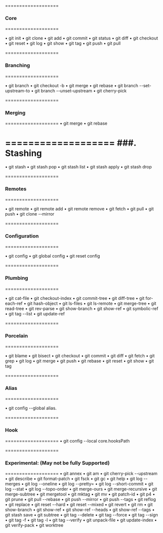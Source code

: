 ===================
### Core
===================

•    git init
•    git clone
•    git add
•    git commit
•    git status
•    git diff
•    git checkout
•    git reset
•    git log
•    git show
•    git tag
•    git push
•    git pull

===================
### Branching
===================

•    git branch
•    git checkout -b
•    git merge
•    git rebase
•    git branch --set-upstream-to
•    git branch --unset-upstream
•    git cherry-pick

===================
### Merging
===================
•    git merge
•    git rebase

===================
###. Stashing
===================
•    git stash
•    git stash pop
•    git stash list
•    git stash apply
•    git stash drop

===================
###   Remotes
===================

•    git remote
•    git remote add
•    git remote remove
•    git fetch
•    git pull
•    git push
•    git clone --mirror

===================
### Configuration
===================

•    git config
•    git global config
•    git reset config

===================
### Plumbing
===================

•    git cat-file
•    git checkout-index
•    git commit-tree
•    git diff-tree
•    git for-each-ref
•    git hash-object
•    git ls-files
•    git ls-remote
•    git merge-tree
•    git read-tree
•    git rev-parse
•    git show-branch
•    git show-ref
•    git symbolic-ref
•    git tag --list
•    git update-ref

===================
### Porcelain
===================

•    git blame
•    git bisect
•    git checkout
•    git commit
•    git diff
•    git fetch
•    git grep
•    git log
•    git merge
•    git push
•    git rebase
•    git reset
•    git show
•    git tag

===================
### Alias
===================

•    git config --global alias.<alias> <command>

===================
### Hook
===================
•    git config --local core.hooksPath <path>

===================
### Experimental: (May not be fully Supported)
===================
•    git annex
•    git am
•    git cherry-pick --upstream
•    git describe
•    git format-patch
•    git fsck
•    git gc
•    git help
•    git log --merges
•    git log --oneline
•    git log --pretty=
•    git log --short-commit
•    git log --stat
•    git log --topo-order
•    git merge-ours
•    git merge-recursive
•    git merge-subtree
•    git mergetool
•    git mktag
•    git mv
•    git patch-id
•    git p4
•    git prune
•    git pull --rebase
•    git push --mirror
•    git push --tags
•    git reflog
•    git replace
•    git reset --hard
•    git reset --mixed
•    git revert
•    git rm
•    git show-branch
•    git show-ref
•    git show-ref --heads
•    git show-ref --tags
•    git stash save
•    git subtree
•    git tag --delete
•    git tag --force
•    git tag --sign
•    git tag -f
•    git tag -l
•    git tag --verify
•    git unpack-file
•    git update-index
•    git verify-pack
•    git worktree
